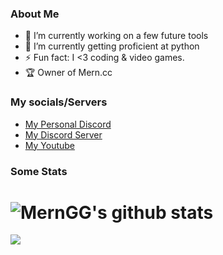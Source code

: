 ### About Me
- 🔭 I’m currently working on a few future tools
- 🌱 I’m currently getting proficient at python
- ⚡ Fun fact: I <3 coding & video games.
- 🏆 Owner of Mern.cc

### My socials/Servers
* <a href="https://discord.com/users/437448160797786122">My Personal Discord</a>
* <a href="https://discord.gg/JUSexwa">My Discord Server</a>
* <a href="https://www.youtube.com/channel/UCRZOcLE7iijUEIBbtBziNQg?view_as=subscriber">My Youtube</a>

### Some Stats
# ![MernGG's github stats](https://github-readme-stats.vercel.app/api?username=MernGG&show_icons=true&theme=tokyonight)
<a href="https://github.com/MernGG?tab=repositories">
  <img align="center" src="https://github-readme-stats.vercel.app/api/top-langs/?username=MernGG&layout=compact&show_icons=true&&theme=tokyonight" />

